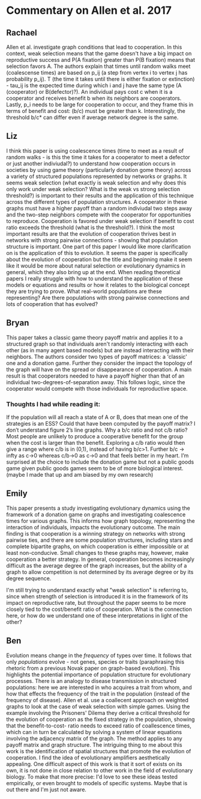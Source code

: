 # Commentary on Allen et al. 2017

## Rachael 
Allen et al. investigate graph conditions that lead to cooperation. In this context, weak selection means that the game doesn't have a big impact on reproductive success and P(A fixation) greater than P(B fixation) means that selection favors A. The authors explain that times until random walks meet (coalescense times) are based on p_ij (a step from vertex i to vertex j has probability p_ij). T (the time it takes until there is either fixation or extinction) - tau_ij is the expected time during which i and j have the same type (A (cooperator) or B(defector)?). An individual pays cost c when it is a cooperator and receives benefit b when its neighbors are cooperators. Lastly, p_i needs to be large for cooperation to occur, and they frame this in terms of benefit and cost: (b/c) must be greater than k. Interestingly, the threshold b/c* can differ even if average network degree is the same. 

## Liz
I think this paper is using coalescence times (time to meet as a result of random walks - is this the time it takes for a cooperator to meet a defector or just another indiviudal?) to understand how cooperation occurs in societies by using game theory (particularly donation gome theory) across a variety of structured populations represented by networks or graphs. It seems weak selection (what exactly is weak selection and why does this only work under weak selection? What is the weak vs strong selection threshold?) is important to their results and the application of this technique across the different types of population structures. A cooperator in these graphs must have a higher payoff than a random indiviudal two steps away and the two-step neighbors compete with the cooperator for opportunities to reproduce. Cooperation is favored under weak selection if benefit to cost ratio exceeds the threshold (what is the threshold?). I think the most important results are that the evolution of cooperation thrives best in networks with strong pairwise connections - showing that population structure is important. One part of this paper I would like more clarification on is the application of this to evolution. It seems the paper is specifically about the evolution of cooperation but the title and beginning make it seem like it would be more about natural selection or evolutionary dynamics in general, which they also bring up at the end. When reading theoretical papers I really struggle with how to understand the application of these models or equations and results or how it relates to the biological concept they are trying to prove. What real-world populations are these representing? Are there populations with strong pairwise connections and lots of cooperation that has evolved? 

## Bryan
This paper takes a classic game theory payoff matrix and applies it to a structured graph so that individuals aren't randomly interacting with each other (as in many agent based models) but are instead interacting with their neighbors. The authors consider two types of payoff matrices: a 'classic' one and a donation game. Further they consider the impact the topology of the graph will have on the spread or disappearance of cooperation. A main result is that cooperators needed to have a payoff higher than that of an individual two-degrees-of-separation away. This follows logic, since the cooperator would compete with those individuals for reproductive space. 
### Thoughts I had while reading it: 
If the population will all reach a state of A or B, does that mean one of the strategies is an ESS? Could that have been computed by the payoff matrix? 
I don’t understand figure 2’s line graphs. 
Why a b/c ratio and not c/b ratio? Most people are unlikely to produce a cooperative benefit for the group when the cost is larger than the benefit. Exploring a c/b ratio would then give a range where c/b is in (0,1), instead of having b/c>1. Further b/c -> infty as c->0 whereas c/b->0 as c->0 and that feels better in my heart. 
I’m surprised at the choice to include the donation game but not a public goods game given public goods games seem to be of more biological interest. (maybe I made that up and am biased by my own research) 

## Emily
This paper presents a study investigating evolutionary dynamics using the framework of a donation game on graphs and investigating coalescence times for various graphs. This informs how graph topology, representing the interaction of individuals, impacts the evolutionary outcome. The main finding is that cooperation is a winning strategy on networks with strong pairwise ties, and there are some population structures, including stars and complete bipartite graphs, on which cooperation is either impossible or at least non-conducive. Small changes to these graphs may, however, make cooperation a better strategy. In general, cooperation becomes increasingly difficult as the average degree of the graph increases, but the ability of a graph to allow competition is not determined by its average degree or by its degree sequence.

I'm still trying to understand exactly what "weak selection" is referring to, since when strength of selection is introduced it is in the framework of its impact on reproductive rate, but throughout the paper seems to be more closely tied to the cost/benefit ratio of cooperation. What is the connection here, or how do we understand one of these interpretations in light of the other?


## Ben
Evolution means change in the _frequency_ of types over time. It follows that only _populations_ evolve - not genes, species or traits (paraphrasing this rhetoric from a previous Novak paper on graph-based evolution). This highlights the potential importance of population structure for evolutionary processes. There is an analogy to disease transmission in structured populations: here we are interested in who acquires a trait from whom, and how that effects the frequency of the trait in the population (instead of the frequency of disease). Allen et al. use a coallecent approach on weighted graphs to look at the case of weak selection with simple games. Using the example involving the Prisoners' Dilema they derive a critical threshold for the evolution of cooperation as the fixed strategy in the population, showing that the benefit-to-cost- ratio needs to exceed ratio of coallescence times, which can in turn be calculated by solving a system of linear equations involving the adjacency matrix of the graph. The method applies to any payoff matrix and graph structure. The intriguing thing to me about this work is the identification of spatial structures that promote the evolution of cooperation. I find the idea of evolutionary amplifiers aesthetically appealing. One difficult aspect of this work is that it sort of exists on its own, it is not done in close relation to other work in the field of evolutionary biology. To make that more precise: I'd love to see these ideas tested empirically, or even brought to models of specific systems. Maybe that is out there and I'm just not aware.
